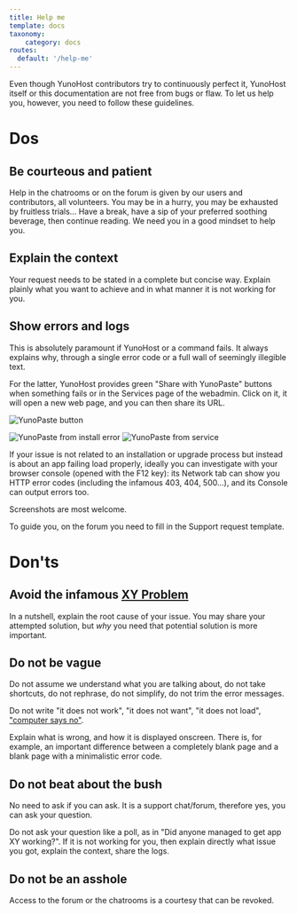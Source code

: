 ```yaml
---
title: Help me
template: docs
taxonomy:
    category: docs
routes:
  default: '/help-me'
---
```


Even though YunoHost contributors try to continuously perfect it, YunoHost itself or this documentation are not free from bugs or flaw. To let us help you, however, you need to follow these guidelines.

# Dos

## Be courteous and patient
Help in the chatrooms or on the forum is given by our users and contributors, all volunteers. You may be in a hurry, you may be exhausted by fruitless trials... Have a break, have a sip of your preferred soothing beverage, then continue reading. We need you in a good mindset to help you.

## Explain the context
Your request needs to be stated in a complete but concise way. Explain plainly what you want to achieve and in what manner it is not working for you.

## Show errors and logs
This is absolutely paramount if YunoHost or a command fails. It always explains why, through a single error code or a full wall of seemingly illegible text.

For the latter, YunoHost provides green "Share with YunoPaste" buttons when something fails or in the Services page of the webadmin. Click on it, it will open a new web page, and you can then share its URL.

![YunoPaste button](image://yunopaste.png)

![YunoPaste from install error](image://yunopaste_install.mp4?loop=1&controls=0&autoplay=1&muted)
![YunoPaste from service](image://yunopaste_service.mp4?loop=1&controls=0&autoplay=1&muted)

If your issue is not related to an installation or upgrade process but instead is about an app failing load properly, ideally you can investigate with your browser console (opened with the F12 key): its Network tab can show you HTTP error codes (including the infamous 403, 404, 500...), and its Console can output errors too.

Screenshots are most welcome.

To guide you, on the forum you need to fill in the Support request template.

# Don'ts

## Avoid the infamous [XY Problem](https://xyproblem.info/)
In a nutshell, explain the root cause of your issue. You may share your attempted solution, but *why* you need that potential solution is more important.

## Do not be vague
Do not assume we understand what you are talking about, do not take shortcuts, do not rephrase, do not simplify, do not trim the error messages.

Do not write "it does not work", "it does not want", "it does not load", ["computer says no"](https://en.wikipedia.org/wiki/Computer_says_no).

Explain what is wrong, and how it is displayed onscreen. There is, for example, an important difference between a completely blank page and a blank page with a minimalistic error code.

## Do not beat about the bush

No need to ask if you can ask. It is a support chat/forum, therefore yes, you can ask your question.

Do not ask your question like a poll, as in "Did anyone managed to get app XY working?". If it is not working for you, then explain directly what issue you got, explain the context, share the logs.

## Do not be an asshole
Access to the forum or the chatrooms is a courtesy that can be revoked.

